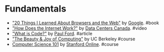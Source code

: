 # Fundamentals

* ["20 Things I Learned About Browsers and the Web"](http://www.20thingsilearned.com) by [Google](https://www.google.com). #book
* ["How Does the Internet Work?"](https://www.youtube.com/watch?v=i5oe63pOhLI) by [Data Centers Canada](https://www.youtube.com/user/datacenterscanada1/). #video
* ["What is Code?"](http://www.bloomberg.com/graphics/2015-paul-ford-what-is-code/) by [Paul Ford](https://twitter.com/ftrain). #article
* ["The Beauty & Joy of Computing"](https://www.edx.org/course/beauty-joy-computing-cs-principles-part-uc-berkeleyx-bjc-1x) by UC Berkeley #course
* [Computer Science 101](https://www.coursera.org/course/cs101) by [Stanford Online](http://online.stanford.edu). #course

